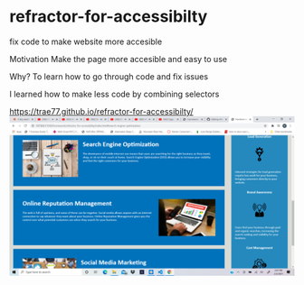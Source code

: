 
# refractor-for-accessibilty
fix code to make website more accesible

Motivation
Make the page more accesible and easy to use

Why?
To learn how to go through code and fix issues

I learned how to make less code by combining selectors 


https://trae77.github.io/refractor-for-accessibilty/
<img src="./assets/images/Screenshot (6).png" alt="code fixed">